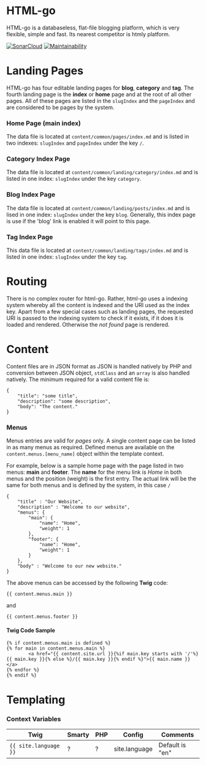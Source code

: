 # HTML-go
HTML-go is a databaseless, flat-file blogging platform, which is very flexible, simple and fast. Its
nearest competitor is htmly platform.

[![SonarCloud](https://sonarcloud.io/images/project_badges/sonarcloud-white.svg)](https://sonarcloud.io/dashboard?id=ColonelBlimp_html-go-func)
[![Maintainability](https://api.codeclimate.com/v1/badges/b59227a05de955a954b5/maintainability)](https://codeclimate.com/github/ColonelBlimp/html-go-func/maintainability)

# Landing Pages
HTML-go has four editable landing pages for **blog**, **category** and **tag**. The fourth
landing page is the **index** or **home** page and at the root of all other pages.
All of these pages are listed in the `slugIndex` and the `pageIndex` and are considered
to be pages by the system.
### Home Page (main index)
The data file is located at `content/common/pages/index.md` and is
listed in two indexes: `slugIndex` and `pageIndex` under the key `/`.
### Category Index Page
The data file is located at `content/common/landing/category/index.md` and
is listed in one index: `slugIndex` under the key `category`.
### Blog Index Page
The data file is located at `content/common/landing/posts/index.md` and is
lised in one index: `slugIndex` under the key `blog`. Generally,
this index page is use if the 'blog' link is enabled it will point to this page.
### Tag Index Page
This data file is located at `content/common/landing/tags/index.md` and
is listed in one index: `slugIndex` under the key `tag`.

# Routing
There is no complex router for html-go. Rather, html-go uses a indexing system
whereby all the content is indexed and the URI used as the index key. Apart from
a few special cases such as landing pages, the requested URI is passed to the
indexing system to check if it exists, if it does it is loaded and rendered.
Otherwise the *not found* page is rendered.

# Content
Content files are in JSON format as JSON is handled natively by PHP and conversion
between JSON object, `stdClass` and an `array` is also handled natively.
The minimum required for a valid content file is:

    {
        "title": "some title",
        "description": "some description",
        "body": "The content."
    }

### Menus
Menus entries are valid for *pages* only. A single content page can be listed in as many menus
as required. Defined menus are available on the `content.menus.[menu_name]` object
within the template context.

For example, below is a sample home page with the page listed in two menus:
**main** and **footer**. The **name** for the menu link is *Home* in both menus
and the position (weight) is the first entry. The actual link will be the same
for both menus and is defined by the system, in this case `/`

    {
        "title" : "Our Website",
        "description" : "Welcome to our website",
        "menus": {
            "main": {
                "name": "Home",
                "weight": 1
            },
            "footer": {
                "name": "Home",
                "weight": 1
            }
        },
        "body" : "Welcome to our new website."
    }

The above menus can be accessed by the following **Twig** code:

    {{ content.menus.main }}

and

    {{ content.menus.footer }}

#### Twig Code Sample
    {% if content.menus.main is defined %}
    {% for main in content.menus.main %}
            <a href="{{ content.site.url }}{%if main.key starts with '/'%}{{ main.key }}{% else %}/{{ main.key }}{% endif %}">{{ main.name }}</a>
    {% endfor %}
    {% endif %}

# Templating

### Context Variables

|Twig |Smarty |PHP |Config | Comments|
|--- | --- | --- | --- | ---|
|`{{ site.language }}`|?|?|site.language | Default is "en"|
